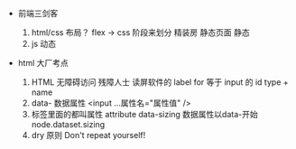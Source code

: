 - 前端三剑客
    1. html/css
        布局？ flex -> css 
        阶段来划分 
        精装房 静态页面 
        静态
    2. js
        动态
    

- html 大厂考点
    1. HTML 无障碍访问
        残障人士 读屏软件的 label for 等于 input 的 id
        type + name 
    2. data- 数据属性
         <input  ...属性名="属性值"  />
    3. 标签里面的都叫属性 attribute
        data-sizing
        数据属性以data-开始
        node.dataset.sizing 
    4. dry 原则
        Don't repeat yourself!